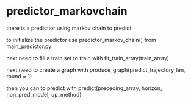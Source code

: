 # predictor_markovchain

there is a predictior using markov chain to predict

to initialize the predictor use predictor_markov_chain() from main_predictor.py 

next need to fill a train set to train with fit_train_array(train_array) 

next need to create a graph with produce_graph(predict_trajectory_len, round = 1)

then you can to predict with predict(preceding_array, horizon, non_pred_model, up_method)
